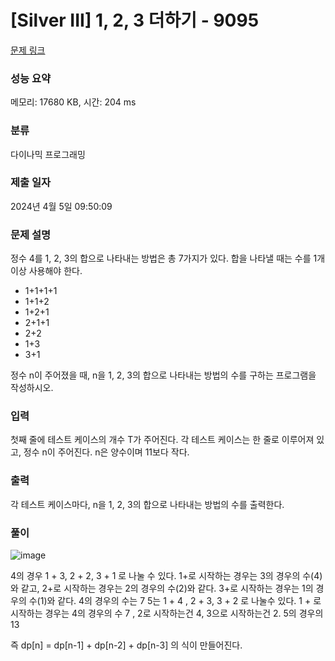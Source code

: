 # [Silver III] 1, 2, 3 더하기 - 9095 

[문제 링크](https://www.acmicpc.net/problem/9095) 

### 성능 요약

메모리: 17680 KB, 시간: 204 ms

### 분류

다이나믹 프로그래밍

### 제출 일자

2024년 4월 5일 09:50:09

### 문제 설명

<p>정수 4를 1, 2, 3의 합으로 나타내는 방법은 총 7가지가 있다. 합을 나타낼 때는 수를 1개 이상 사용해야 한다.</p>

<ul>
	<li>1+1+1+1</li>
	<li>1+1+2</li>
	<li>1+2+1</li>
	<li>2+1+1</li>
	<li>2+2</li>
	<li>1+3</li>
	<li>3+1</li>
</ul>

<p>정수 n이 주어졌을 때, n을 1, 2, 3의 합으로 나타내는 방법의 수를 구하는 프로그램을 작성하시오.</p>

### 입력 

 <p>첫째 줄에 테스트 케이스의 개수 T가 주어진다. 각 테스트 케이스는 한 줄로 이루어져 있고, 정수 n이 주어진다. n은 양수이며 11보다 작다.</p>

### 출력 

 <p>각 테스트 케이스마다, n을 1, 2, 3의 합으로 나타내는 방법의 수를 출력한다.</p>

### 풀이

![image](https://github.com/betaa0528/Codingtest_java/assets/129808014/e62265fb-6729-43f7-9aae-622711ae6406)

4의 경우 1 + 3, 2 + 2, 3 + 1 로 나눌 수 있다. 1+로 시작하는 경우는 3의 경우의 수(4)와 같고, 2+로 시작하는 경우는 2의 경우의 수(2)와 같다. 3+로 시작하는 경우는 1의 경우의 수(1)와 같다. 4의 경우의 수는 7
5는 1 + 4 , 2 + 3, 3 + 2 로 나눌수 있다. 1 + 로 시작하는 경우는 4의 경우의 수 7 , 2로 시작하는건 4, 3으로 시작하는건 2. 5의 경우의 13

즉 dp[n] = dp[n-1] + dp[n-2] + dp[n-3] 의 식이 만들어진다.




